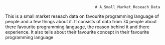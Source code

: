                                             # A_Small_Market_Reseach_Data
This is a small market reseach data on favourite programming language of people and a few things about it. It consists of data from 74 people about there favourite programming language, the reason behind it and there experience. It also tells about their favourite concept in their favourite programming language   
